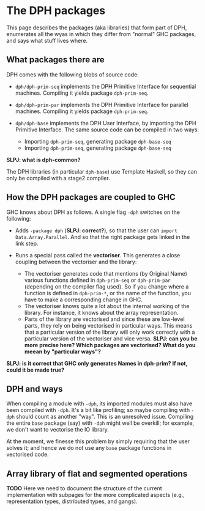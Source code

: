 # The DPH packages


This page describes the packages (aka libraries) that form part of DPH, enumerates all the wyas in which they differ from "normal" GHC packages, and says what stuff lives where.

## What packages there are


DPH comes with the following blobs of source code:

- `dph/dph-prim-seq` implements the DPH Primitive Interface for sequential machines.  Compiling it yields package `dph-prim-seq`.

- `dph/dph-prim-par` implements the DPH Primitive Interface for parallel machines.  Compiling it yields package `dph-prim-seq`.

- `dph/dph-base` implements the DPH User Interface, by importing the DPH Primitive Interface. The same source code can be compiled in two ways: 

  - Importing `dph-prim-seq`, generating package `dph-base-seq`
  - Importing `dph-prim-seq`, generating package `dph-base-seq`

**SLPJ: what is dph-common?**


The DPH libraries (in particular `dph-base`) use Template Haskell, so they can only be compiled with a stage2 compiler.

## How the DPH packages are coupled to GHC


GHC knows about DPH as follows.  A single flag `-dph` switches on the following:

- Adds `-package dph` (**SLPJ: correct?**), so that the user can `import Data.Array.Parallel`.  And so that the right package gets linked in the link step.

- Runs a special pass called the **vectoriser**.  This generates a close coupling between the vectoriser and the library:

  - The vectoriser generates code that mentions (by Original Name) various functions defined in `dph-prim-seq` or `dph-prim-par` (depending on the compiler flag used).  So if you change where a function is defined in `dph-prim-*`, or the name of the function, you have to make a corresponding change in GHC.
  - The vectoriser knows quite a lot about the internal working of the library. For instance, it knows about the array representation.
  - Parts of the library are vectorised and since these are low-level parts, they rely on being vectorised in particular ways. This means that a particular version of the library will only work correctly with a particular version of the vectoriser and vice versa.  **SLPJ: can you be more precise here?  Which packages are vectorised?  What do you meean by "particular ways"?**

**SLPJ: is it correct that GHC only generates Names in dph-prim?  If not, could it be made true?**

## DPH and ways


When compiling a module with `-dph`, its imported modules must also have been compiled with `-dph`.  It's a bit like profiling; so maybe compiling with `-dph` should count as another "way".  This is an unresolved issue.  Compiling the entire `base` package (say) with `-dph` might well be overkill; for example, we don't want to vectorise the IO library.


At the moment, we finesse this problem by simply requiring that the user solves it; and hence we do not use any `base` package functions in vectorised code.

## Array library of flat and segmented operations

**TODO** Here we need to document the structure of the current implementation with subpages for the more complicated aspects (e.g., representation types, distributed types, and gangs).
